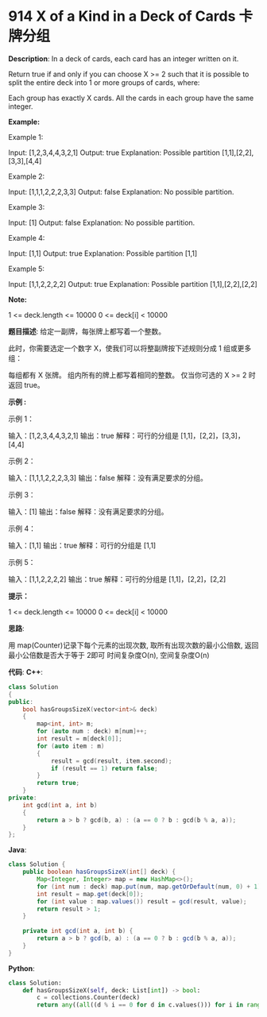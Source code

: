 # 914 X of a Kind in a Deck of Cards 卡牌分组

__Description__:
In a deck of cards, each card has an integer written on it.

Return true if and only if you can choose X >= 2 such that it is possible to split the entire deck into 1 or more groups of cards, where:

Each group has exactly X cards.
All the cards in each group have the same integer.

__Example:__

Example 1:

Input: [1,2,3,4,4,3,2,1]
Output: true
Explanation: Possible partition [1,1],[2,2],[3,3],[4,4]

Example 2:

Input: [1,1,1,2,2,2,3,3]
Output: false
Explanation: No possible partition.

Example 3:

Input: [1]
Output: false
Explanation: No possible partition.

Example 4:

Input: [1,1]
Output: true
Explanation: Possible partition [1,1]

Example 5:

Input: [1,1,2,2,2,2]
Output: true
Explanation: Possible partition [1,1],[2,2],[2,2]

__Note:__

1 <= deck.length <= 10000
0 <= deck[i] < 10000

__题目描述__:
给定一副牌，每张牌上都写着一个整数。

此时，你需要选定一个数字 X，使我们可以将整副牌按下述规则分成 1 组或更多组：

每组都有 X 张牌。
组内所有的牌上都写着相同的整数。
仅当你可选的 X >= 2 时返回 true。

__示例 :__

示例 1：

输入：[1,2,3,4,4,3,2,1]
输出：true
解释：可行的分组是 [1,1]，[2,2]，[3,3]，[4,4]

示例 2：

输入：[1,1,1,2,2,2,3,3]
输出：false
解释：没有满足要求的分组。

示例 3：

输入：[1]
输出：false
解释：没有满足要求的分组。

示例 4：

输入：[1,1]
输出：true
解释：可行的分组是 [1,1]

示例 5：

输入：[1,1,2,2,2,2]
输出：true
解释：可行的分组是 [1,1]，[2,2]，[2,2]

__提示：__

1 <= deck.length <= 10000
0 <= deck[i] < 10000

__思路__:

用 map(Counter)记录下每个元素的出现次数, 取所有出现次数的最小公倍数, 返回最小公倍数是否大于等于 2即可
时间复杂度O(n), 空间复杂度O(n)

__代码__:
__C++__:

```C++
class Solution 
{
public:
    bool hasGroupsSizeX(vector<int>& deck) 
    {
        map<int, int> m;
        for (auto num : deck) m[num]++;
        int result = m[deck[0]];
        for (auto item : m) 
        {
            result = gcd(result, item.second);
            if (result == 1) return false;
        }
        return true;
    }
private:
    int gcd(int a, int b) 
    {
        return a > b ? gcd(b, a) : (a == 0 ? b : gcd(b % a, a));
    }
};
```

__Java__:

```Java
class Solution {
    public boolean hasGroupsSizeX(int[] deck) {
        Map<Integer, Integer> map = new HashMap<>();
        for (int num : deck) map.put(num, map.getOrDefault(num, 0) + 1);
        int result = map.get(deck[0]);
        for (int value : map.values()) result = gcd(result, value);
        return result > 1;
    }
    
    private int gcd(int a, int b) {
        return a > b ? gcd(b, a) : (a == 0 ? b : gcd(b % a, a));
    }
}
```

__Python__:

```Python
class Solution:
    def hasGroupsSizeX(self, deck: List[int]) -> bool:
        c = collections.Counter(deck)
        return any((all((d % i == 0 for d in c.values())) for i in range(2, 5000)))
```

